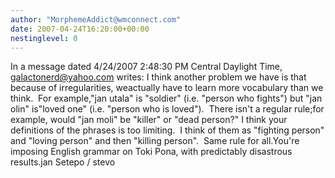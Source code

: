 ```yaml
---
author: "MorphemeAddict@wmconnect.com"
date: 2007-04-24T16:20:00+00:00
nestinglevel: 0
---
```

In a message dated 4/24/2007 2:48:30 PM Central Daylight Time, [galactonerd@yahoo.com](mailto://galactonerd@yahoo.com) writes:
I think another problem we have is that because of irregularities, weactually have to learn more vocabulary than we think.  For example,"jan utala" is "soldier" (i.e. "person who fights") but "jan olin" is"loved one" (i.e. "person who is loved").  There isn't a regular rule;for example, would "jan moli" be "killer" or "dead person?" I think your definitions of the phrases is too limiting.  I think of them as "fighting person" and "loving person" and then "killing person".  Same rule for all.You're imposing English grammar on Toki Pona, with predictably disastrous results.jan Setepo / stevo